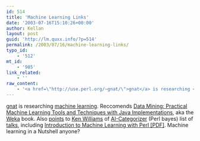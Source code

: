```yaml
---
id: 514
title: 'Machine Learning Links'
date: '2003-07-16T15:10:26+00:00'
author: Kellan
layout: post
guid: 'http://lm.quxx.info/?p=514'
permalink: /2003/07/16/machine-learning-links/
typo_id:
    - '512'
mt_id:
    - '985'
link_related:
    - ''
raw_content:
    - '<a href=\"http://use.perl.org/~gnat/\">gnat</a> is researching <a href=\"http://use.perl.org/~gnat/journal/13259\">machine learning</a>.  Reccomends <a href=\"http://www.amazon.com/exec/obidos/tg/detail/-/1558605525/\">Data Mining: Practical Machine Learning Tools and Techniques with Java Implementations</a>, aka the <a href=\"http://www.cs.waikato.ac.nz/~ml/index.html\">Weka</a> book.  Also <a href=\"http://use.perl.org/~gnat/journal/13239\">points</a> to <a href=\"http://search.cpan.org/author/KWILLIAMS/\">Ken Williams</a> of <a href=\"http://search.cpan.org/dist/AI-Categorizer/\">AI-Categorizer</a> (Perl bayes) list of <a href=\"http://campstaff.com/~ken/talks/\">talks</a>, including <a href=\"http://campstaff.com/~ken/talks/MLPerl.pdf\">Introduction to Machine Learning with Perl [PDF]</a>.  Machine learning in a Nutshell anyone?'
---
```


[gnat](http://use.perl.org/~gnat/) is researching [machine learning](http://use.perl.org/~gnat/journal/13259). Reccomends [Data Mining: Practical Machine Learning Tools and Techniques with Java Implementations](http://www.amazon.com/exec/obidos/tg/detail/-/1558605525/), aka the [Weka](http://www.cs.waikato.ac.nz/~ml/index.html) book. Also [points](http://use.perl.org/~gnat/journal/13239) to [Ken Williams](http://search.cpan.org/author/KWILLIAMS/) of [AI-Categorizer](http://search.cpan.org/dist/AI-Categorizer/) (Perl bayes) list of [talks](http://campstaff.com/~ken/talks/), including [Introduction to Machine Learning with Perl \[PDF\]](http://campstaff.com/~ken/talks/MLPerl.pdf). Machine learning in a Nutshell anyone?